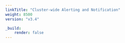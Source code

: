 ```yaml
---
linkTitle: "Cluster-wide Alerting and Notification"
weight: 8500
version: "v3.4"

_build:
    render: false
---
```

